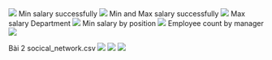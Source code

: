 <img src ='https://i.imgur.com/ArvKGrb.png'/>
Min salary successfully
<img src ='https://i.imgur.com/815Mqi3.png'/>
Min and Max salary successfully
<img src = 'https://i.imgur.com/AAUczeD.png'/>
Max salary Department
<img src = 'https://i.imgur.com/mu14FXw.png'/>
Min salary by position
<img src = 'https://i.imgur.com/bn9uSXu.png'/>
Employee count by manager
<img src = 'https://i.imgur.com/gHwQ9e3.png'/>

Bài 2 socical_network.csv
<img src = 'https://i.imgur.com/oi0T7Yr.png'/>
<img src = 'https://i.imgur.com/Gw0QSfr.png'/>
<img src = 'https://i.imgur.com/SmhBJK6.png'/>
